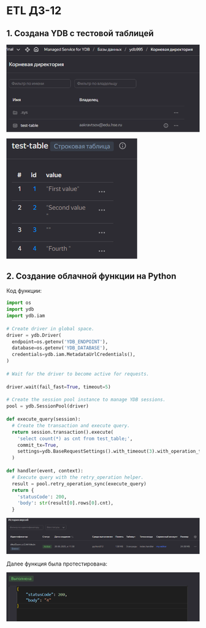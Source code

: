 # ETL ДЗ-12

## 1. Создана YDB с тестовой таблицей

![1](screenshots/1.png)

![2](screenshots/2.png)

## 2. Создание облачной функции на Python

Код функции:
```python
import os
import ydb
import ydb.iam

# Create driver in global space.
driver = ydb.Driver(
  endpoint=os.getenv('YDB_ENDPOINT'),
  database=os.getenv('YDB_DATABASE'),
  credentials=ydb.iam.MetadataUrlCredentials(),
)

# Wait for the driver to become active for requests.

driver.wait(fail_fast=True, timeout=5)

# Create the session pool instance to manage YDB sessions.
pool = ydb.SessionPool(driver)

def execute_query(session):
  # Create the transaction and execute query.
  return session.transaction().execute(
    'select count(*) as cnt from test_table;',
    commit_tx=True,
    settings=ydb.BaseRequestSettings().with_timeout(3).with_operation_timeout(2)
  )

def handler(event, context):
  # Execute query with the retry_operation helper.
  result = pool.retry_operation_sync(execute_query)
  return {
    'statusCode': 200,
    'body': str(result[0].rows[0].cnt),
  }

```

![3](screenshots/3.png)

Далее функция была протестирована:

![4](screenshots/4.png)